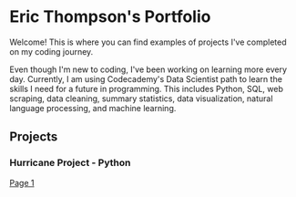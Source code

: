 # Eric Thompson's Portfolio
Welcome!  This is where you can find examples of projects I've completed on my coding journey.

Even though I'm new to coding, I've been working on learning more every day.  Currently, I am using Codecademy's Data Scientist path to learn the skills I need for a future in programming.  This includes Python, SQL, web scraping, data cleaning, summary statistics, data visualization, natural language processing, and machine learning.

## Projects
### Hurricane Project - Python
<a href="project1.index.html">Page 1</a> 
